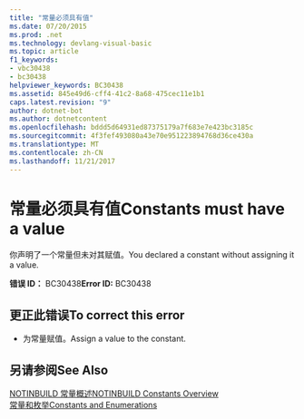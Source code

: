 ```yaml
---
title: "常量必须具有值"
ms.date: 07/20/2015
ms.prod: .net
ms.technology: devlang-visual-basic
ms.topic: article
f1_keywords:
- vbc30438
- bc30438
helpviewer_keywords: BC30438
ms.assetid: 845e49d6-cff4-41c2-8a68-475cec11e1b1
caps.latest.revision: "9"
author: dotnet-bot
ms.author: dotnetcontent
ms.openlocfilehash: bddd5d64931ed87375179a7f683e7e423bc3185c
ms.sourcegitcommit: 4f3fef493080a43e70e951223894768d36ce430a
ms.translationtype: MT
ms.contentlocale: zh-CN
ms.lasthandoff: 11/21/2017
---
```

# <a name="constants-must-have-a-value"></a><span data-ttu-id="bad55-102">常量必须具有值</span><span class="sxs-lookup"><span data-stu-id="bad55-102">Constants must have a value</span></span>
<span data-ttu-id="bad55-103">你声明了一个常量但未对其赋值。</span><span class="sxs-lookup"><span data-stu-id="bad55-103">You declared a constant without assigning it a value.</span></span>  
  
 <span data-ttu-id="bad55-104">**错误 ID：** BC30438</span><span class="sxs-lookup"><span data-stu-id="bad55-104">**Error ID:** BC30438</span></span>  
  
## <a name="to-correct-this-error"></a><span data-ttu-id="bad55-105">更正此错误</span><span class="sxs-lookup"><span data-stu-id="bad55-105">To correct this error</span></span>  
  
-   <span data-ttu-id="bad55-106">为常量赋值。</span><span class="sxs-lookup"><span data-stu-id="bad55-106">Assign a value to the constant.</span></span>  
  
## <a name="see-also"></a><span data-ttu-id="bad55-107">另请参阅</span><span class="sxs-lookup"><span data-stu-id="bad55-107">See Also</span></span>  
 [<span data-ttu-id="bad55-108">NOTINBUILD 常量概述</span><span class="sxs-lookup"><span data-stu-id="bad55-108">NOTINBUILD Constants Overview</span></span>](http://msdn.microsoft.com/en-us/5c7f57fb-48b2-4a2f-afee-79d8e3adf15b)  
 [<span data-ttu-id="bad55-109">常量和枚举</span><span class="sxs-lookup"><span data-stu-id="bad55-109">Constants and Enumerations</span></span>](../../visual-basic/language-reference/constants-and-enumerations.md)
